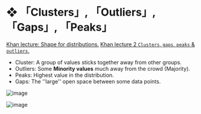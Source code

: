 #  ❖ 「Clusters」, 「Outliers」, 「Gaps」, 「Peaks」

[Khan lecture: Shape for distributions.](https://www.khanacademy.org/math/cc-sixth-grade-math/cc-6th-data-statistics/cc-6-shape-of-data/v/shapes-of-distributions)
[Khan lecture 2 `Clusters`, `gaps`, `peaks` & `outliers`.](https://www.khanacademy.org/math/cc-sixth-grade-math/cc-6th-data-statistics/cc-6-shape-of-data/v/examples-analyzing-clusters-gaps-peaks-and-outliers-for-distributions)

- Cluster: A group of values sticks together away from other groups.
- Outliers: Some **Minority values** much away from the crowd (Majority).
- Peaks: Highest value in the distribution.
- Gaps: The ''large'' open space between some data points.
 

![image](https://user-images.githubusercontent.com/14041622/43673498-9f12e6e4-97f6-11e8-8e45-c7c67233a844.png)

![image](https://user-images.githubusercontent.com/14041622/43673503-c9741ee4-97f6-11e8-8b8d-772530cd45f9.png)

